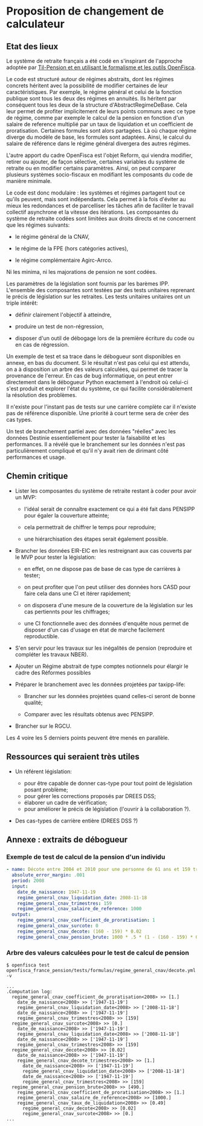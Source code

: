 # Proposition de changement de calculateur

## Etat des lieux

Le système de retraite français a été codé en s'inspirant de l'approche adoptée par [Til-Pension et en utilisant le formalisme et les outils OpenFisca](./README.md).

Le code est structuré autour de régimes abstraits, dont les régimes concrets héritent avec la possibilité de modifier certaines de leur caractéristiques. Par exemple, le régime général et celui de la fonction publique sont tous les deux des régimes en annuités. Ils héritent par conséquent tous les deux de la structure d'AbstractRegimeDeBase. Cela leur permet de profiter implicitement de leurs points communs avec ce type de régime, comme par exemple le calcul de la pension en fonction d'un salaire de reference multiplié par un taux de liquidation et un coefficient de proratisation. Certaines formules sont alors partagées. Là où chaque régime diverge du modèle de base, les formules sont adaptées. Ainsi, le calcul du salaire de référence dans le régime général divergera des autres régimes.

L'autre apport du cadre OpenFisca est l'objet Reform, qui viendra modifier, retirer ou ajouter, de façon sélective, certaines variables du système de retraite ou en modifier certains paramètres. Ainsi, on peut comparer plusieurs systèmes socio-fiscaux en modifiant les composants du code de manière minimale.

Le code est donc modulaire : les systèmes et régimes partagent tout ce qu'ils peuvent, mais sont indépendants. Cela permet à la fois d'éviter au mieux les redondances et de parcelliser les tâches afin de faciliter le travail collectif asynchrone et la vitesse des itérations.
Les composantes du système de retraite codées sont limitées aux droits directs et ne concernent que les régimes suivants:
- le régime général de la CNAV,

- le régime de la FPE (hors catégories actives),

- le régime complémentaire Agirc-Arrco.

Ni les minima, ni les majorations de pension ne sont codées.

Les paramètres de la législation sont fournis par les barèmes IPP.
L'ensemble des composantes sont testées par des tests unitaires reprenant le précis de législation sur les retraites.
Les tests unitaires unitaires ont un triple intérêt:

- définir clairement l'objectif à atteindre,

- produire un test de non-régression,

- disposer d'un outil de débogage lors de la première écriture du code ou en cas de régression.

Un exemple de test et sa trace dans le débogueur sont disponibles en annexe, en bas du document. Si le résultat n'est pas celui qui est attendu, on a à disposition un arbre des valeurs calculées, qui permet de tracer la provenance de l'erreur.
En cas de bug informatique, on peut entrer directement dans le débogueur Python exactement à l'endroit où celui-ci s'est produit et explorer l'état du système, ce qui facilite considérablement la résolution des problèmes.

Il n'existe pour l'instant pas de tests sur une carrière complète car il n'existe pas de référence disponible. Une priorité à court terme sera de créer des cas types.

Un test de branchement partiel avec des données "réelles" avec les données Destinie essentiellement pour tester la faisabilité et les performances.
Il a révélé que le branchement sur les données n'est pas particulièrement compliqué et qu'il n'y avait rien de dirimant côté performances et usage.

## Chemin critique

- Lister les composantes du système de retraite restant à coder pour avoir un MVP:

  - l'idéal serait de connaître exactement ce qui a été fait dans PENSIPP pour égaler la couverture atteinte;

  - cela permettrait de chiffrer le temps pour reproduire;

  - une hiérarchisation des étapes serait également possible.

- Brancher les données EIR-EIC en les restreignant aux cas couverts par le MVP pour tester la législation:

  - en effet, on ne dispose pas de base de cas type de carrières à tester;

  - on peut profiter que l'on peut utiliser des données hors CASD pour faire cela dans une CI et itérer rapidement;

  - on disposera d'une mesure de la couverture de la législation sur les cas pertiennts pour les chiffrages;

  - une CI fonctionnelle avec des données d'enquête nous permet de disposer d'un cas d'usage en état de marche facilement reproductible.

- S'en servir pour les travaux sur les inégalités de pension (reproduire et compléter les travaux NBER).

- Ajouter un Régime abstrait de type comptes notionnels pour élargir le cadre des Réformes possibles

- Préparer le branchement avec les données projetées par taxipp-life:

  - Brancher sur les données projetées quand celles-ci seront de bonne qualité;

  - Comparer avec les résultats obtenus avec PENSIPP.

- Brancher sur le RGCU.

Les 4 voire les 5 derniers points peuvent être menés en parallèle.

## Ressources qui seraient très utiles

- Un référent législation:
  - pour être capable de donner cas-type pour tout point de législation posant problème;
  - pour gérer les corrections proposés par DREES DSS;
  - élaborer un cadre de vérification;
  - pour améliorer le précis de législation (l'ouvrir à la collaboration ?).

- Des cas-types de carrière entière (DREES DSS ?)

## Annexe : extraits de débogueur

### Exemple de test de calcul de la pension d'un individu

```yaml
- name: Décote entre 2004 et 2010 pour une personne de 61 ans et 159 trimestres
  absolute_error_margin: .001
  period: 2008
  input:
    date_de_naissance: 1947-11-19
    regime_general_cnav_liquidation_date: 2008-11-18
    regime_general_cnav_trimestres: 159
    regime_general_cnav_salaire_de_reference: 1000
  output:
    regime_general_cnav_coefficient_de_proratisation: 1
    regime_general_cnav_surcote: 0
    regime_general_cnav_decote: (160 - 159) * 0.02
    regime_general_cnav_pension_brute: 1000 * .5 * (1 - (160 - 159) * 0.02)
```

### Arbre des valeurs calculées pour le test de calcul de pension

```shell
$ openfisca test openfisca_france_pension/tests/formulas/regime_general_cnav/decote.yml -v

...
.Computation log:
  regime_general_cnav_coefficient_de_proratisation<2008> >> [1.]
    date_de_naissance<2008> >> ['1947-11-19']
    regime_general_cnav_liquidation_date<2008> >> ['2008-11-18']
    date_de_naissance<2008> >> ['1947-11-19']
    regime_general_cnav_trimestres<2008> >> [159]
  regime_general_cnav_surcote<2008> >> [0.]
    date_de_naissance<2008> >> ['1947-11-19']
    regime_general_cnav_liquidation_date<2008> >> ['2008-11-18']
    date_de_naissance<2008> >> ['1947-11-19']
    regime_general_cnav_trimestres<2008> >> [159]
  regime_general_cnav_decote<2008> >> [0.02]
    date_de_naissance<2008> >> ['1947-11-19']
    regime_general_cnav_decote_trimestres<2008> >> [1.]
      date_de_naissance<2008> >> ['1947-11-19']
      regime_general_cnav_liquidation_date<2008> >> ['2008-11-18']
      date_de_naissance<2008> >> ['1947-11-19']
      regime_general_cnav_trimestres<2008> >> [159]
  regime_general_cnav_pension_brute<2008> >> [490.]
    regime_general_cnav_coefficient_de_proratisation<2008> >> [1.]
    regime_general_cnav_salaire_de_reference<2008> >> [1000.]
    regime_general_cnav_taux_de_liquidation<2008> >> [0.49]
      regime_general_cnav_decote<2008> >> [0.02]
      regime_general_cnav_surcote<2008> >> [0.]
...
```
